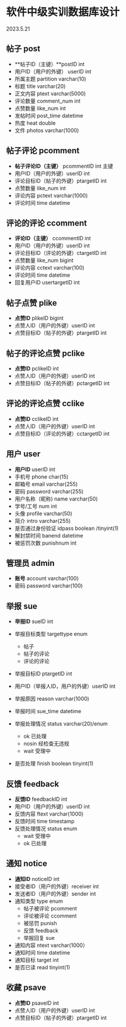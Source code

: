 # 软件中级实训数据库设计

2023.5.21

## 帖子 post

- **帖子ID（主键）**postID int
- 用户ID（用户的外键） userID int
- 所属主题  partition varchar(10)
- 标题 title varchar(20)
- 正文内容 ptext varchar(5000) 
- 评论数量 comment_num int
- 点赞数量 like_num int
- 发帖时间 post_time datetime
- 热度 heat double
- 文件 photos varchar(1000)

## 帖子评论 pcomment

- **帖子评论ID（主键）** pcommentID int 主键
- 用户ID（用户的外键）userID int
- 评论目标ID（帖子的外键）ptargetID int
- 点赞数量 like_num int
- 评论内容 pctext varchar(1000)
- 评论时间 time datetime

## 评论的评论 ccomment

- **评论ID（主键）** ccommentID int
- 用户ID（用户的外键）userID int
- 评论目标ID（评论的外键）ctargetID int
- 点赞数量 like_num bigint
- 评论内容 cctext varchar(100)
- 评论时间 time datetime
- 回复用户ID usertargetID int

## 帖子点赞 plike

- **点赞ID**  plikeID bigint
- 点赞人ID（用户的外键）userID int
- 点赞目标ID（帖子的外键）ptargetID int


## 帖子的评论点赞 pclike

- **点赞ID**  pclikeID int
- 点赞人ID（用户的外键）userID int
- 点赞目标ID（帖子的外键）pctargetID int

## 评论的评论点赞 cclike

- **点赞ID**  cclikeID int
- 点赞人ID（用户的外键）userID int
- 点赞目标ID（评论的外键）cctargetID int

## 用户 user

- **用户ID** userID int
- 手机号 phone char(15)
- 邮箱号 email varchar(255)
- 密码 password varchar(255) 
- 用户名称（昵称) name varchar(50)
- 学号/工号 num int
- 头像 profile  varchar(50)
- 简介 intro varchar(255)
- 是否通过身份验证 idpass boolean /tinyint(1)
- 解封禁时间 banend datetime
- 被惩罚次数 punishnum int 

## 管理员 admin

- **账号** account varchar(100)
- 密码 password varchar(100)

## 举报 sue

- **举报ID** sueID int
- 举报目标类型 targettype enum
  - 帖子
  - 帖子的评论
  - 评论的评论

- 举报目标ID  ptargetID int
- 用户ID（举报人ID，用户的外键）userID int
- 举报原因 reason varchar(1000)
- 举报时间 sue_time datetime
- 举报处理情况 status varchar(20)/enum
  - ok 已处理
  - nosin 经检查无违规
  - wait 受理中
- 是否处理 finish boolean tinyint(1)



## 反馈 feedback

- **反馈ID** feedbackID int
- 用户ID（用户的外键）userID int
- 反馈内容 ftext varchar(1000)
- 反馈时间 time timestamp
- 反馈处理情况 status  enum
  - wait 受理中
  - ok 已处理


## 通知 notice

- **通知ID** noticeID int
- 接受者ID（用户的外键）receiver int
- 发送者ID（用户的外键）sender int 
- 通知类型 type enum
  - 帖子被评论 pcomment
  - 评论被评论 ccomment
  - 被惩罚 punish
  - 反馈 feedback
  - 举报回复 sue
- 通知内容 ntext varchar(1000）
- 通知时间 time datetime
- 通知目标 target int
- 是否已读 read tinyint(1)

## 收藏 psave

- **点赞ID**  psaveID int
- 点赞人ID（用户的外键）userID int
- 点赞目标ID（帖子的外键）ptargetID int



